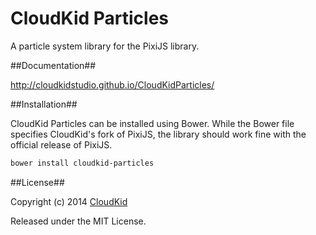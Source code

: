 CloudKid Particles
=================

A particle system library for the PixiJS library.

##Documentation##

http://cloudkidstudio.github.io/CloudKidParticles/

##Installation##

CloudKid Particles can be installed using Bower.
While the Bower file specifies CloudKid's fork of PixiJS, the library should work fine with
the official release of PixiJS.

```bash
bower install cloudkid-particles
```

##License##

Copyright (c) 2014 [CloudKid](http://github.com/cloudkidstudio)

Released under the MIT License.

